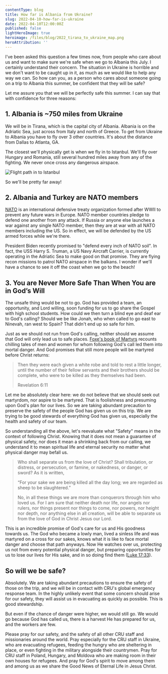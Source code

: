 ```yaml
---
contentType: blog
title: How far is Albania from Ukraine?
slug: 2022-04-10-how-far-is-ukraine
date: 2022-04-10T12:00:00Z
published: false
lightHeroImage: true
heroimage: /files/blog/2022_tirana_to_ukraine_map.png
heroAttribution: ''
---
```


I've been asked this question a few times now, from people who care about us and want to make sure we're safe when
we go to Albania this July.  I certainly understand their concern.  The situation in Ukraine is horrible and we don't
want to be caught up in it, as much as we would like to help any way we can.  So how can you, as a person who cares
about someone going on a trip to Albania this summer, be confident that they will be safe?

Let me assure you that we will be perfectly safe this summer.  I can say that with confidence for three reasons:

## 1. Albania is ~750 miles from Ukraine

We will be in Tirana, which is the capital city of Albania.  Albania is on the Adriatic Sea, just across from Italy
and north of Greece.  To get from Ukraine to Albania you have to fly over 3 other countries.  It's
about the distance from Dallas to Atlanta, GA.

The closest we'll physically get is when we fly in to Istanbul.  We'll fly over Hungary and Romania,
still several hundred miles away from any of the fighting.  We never once cross any dangerous airspace.

![Flight path in to Istanbul](static/files/blog/2022_dfw-ist_flight.png)

So we'll be pretty far away!

## 2. Albania and Turkey are NATO members

[NATO](https://en.wikipedia.org/wiki/NATO) is an international defensive treaty organization formed after
WWII to prevent any future wars in Europe.  NATO member countries pledge to defend one another from any
attack.  If Russia or anyone else launches a war against any single NATO member, then they are at war
with all NATO members including the US.  So in effect, we will be defended by the US armed forces while
we're there.

President Biden recently promised to "defend every inch of NATO soil".  In fact, the USS Harry S. Truman, a 
US Navy Aircraft Carrier, is currently operating in the Adriatic Sea to make good on that promise.
They are flying recon missions to patrol NATO airspace in the balkans.  I wonder if we'll have a chance to see it 
off the coast when we go to the beach!

## 3. You are Never More Safe Than When You are in God’s Will

The unsafe thing would be not to go.  God has provided a team, an opportunity, and Lord willing, soon funding for us
to go share the Gospel with high school students.  How could we then turn a blind eye and deaf ear to God's calling?
Should we be like Jonah, who when called to go east to Ninevah, ran west to Spain?  That didn't end up so safe for him.

Just as we should not run from God's calling, neither should we assume that God will only lead us to safe places.
[Foxe's book of Martyrs](https://www.gutenberg.org/files/22400/22400-h/22400-h.htm) recounts chilling tales of men and
women for whom following God's call led them into mortal danger.  And God promises that still more people will be
martyred before Christ returns:

> Then they were each given a white robe and told to rest a little longer, until the number of their fellow servants
> and their brothers should be complete, who were to be killed as they themselves had been.
> <footer class="blockquote-footer">Revelation 6:11</footer>

Let me be absolutely clear here: we do not believe that we should seek out martyrdom, nor aspire to be martyred.  That
is foolishness and presuming upon God's plan for our lives.  So we are taking abundant precaution to preserve the safety
of the people God has given us on this trip.  We are trying to be good stewards of everything God has given us,
especially the health and safety of our team.

So understanding all the above, let's reevaluate what "Safety" means in the context of following Christ.  Knowing
that it does not mean a guarantee of physical safety, nor does it mean a shrinking back from our calling, we understand
it to mean spiritual life and eternal security no matter what physical danger may befall us.

> Who shall separate us from the love of Christ? Shall tribulation, or distress, or persecution, or famine, or 
> nakedness, or danger, or sword? As it is written,
>
>  “For your sake we are being killed all the day long;
>     we are regarded as sheep to be slaughtered.”
>
> No, in all these things we are more than conquerors through him who loved us. For I am sure that neither death nor 
> life, nor angels nor rulers, nor things present nor things to come, nor powers, nor height nor depth, nor anything 
> else in all creation, will be able to separate us from the love of God in Christ Jesus our Lord.

This is an incredible promise of God's care for us and His goodness towards us.  The God who became a lowly man, lived
a sinless life and was martyred on a cross for our sakes, knows what it is like to face mortal danger and choose that
path anyways.  Now He watches over us, protecting us not from every potential physical danger, but preparing
opportunities for us to lose our lives for His sake, and in so doing find them ([Luke 17:33](https://biblehub.com/esv/luke/17.htm)).

## So will we be safe?

Absolutely.  We are taking abundant precautions to ensure the safety of those on the trip, and we will be in
contact with CRU's global emergency response team.  In the highly unlikely event that some concern should arise for our
safety, they will assist us in evacuating as quickly as possible.  This is good stewardship.

But even if the chance of danger were higher, we would still go.  We would go because God has called us, there is a
harvest He has prepared for us, and the workers are few.

Please pray for our safety, and the safety of all other CRU staff and missionaries around the world.  Pray especially
for the CRU staff in Ukraine, who are evacuating refugees, feeding the hungry who are sheltering in place, or even fighting
in the military alongside their countrymen.  Pray for CRU staff in Poland, Hungary, and Moldova who are making room in
their own houses for refugees.  And pray for God's spirit to move among them and among us as we share the Good News of
Eternal Life in Jesus Christ.
